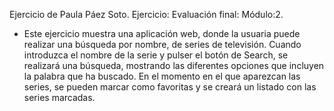 Ejercicio de Paula Páez Soto.
Ejercicio: Evaluación final: Módulo:2.
- Este ejercicio muestra una aplicación web, donde la usuaria puede realizar una búsqueda por nombre, de series de televisión.
Cuando introduzca el nombre de la serie y pulser el botón de Search, se realizará una búsqueda, mostrando las diferentes opciones que incluyen la palabra que ha buscado.
En el momento en el que aparezcan las series, se pueden marcar como favoritas y se creará un listado con las series marcadas.
